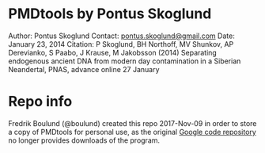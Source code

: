 # PMDtools by Pontus Skoglund
Author:		Pontus Skoglund
Contact: 	pontus.skoglund@gmail.com
Date: 		January 23, 2014
Citation:	P Skoglund, BH Northoff, MV Shunkov, AP Derevianko, S Paabo, J Krause, M Jakobsson (2014) Separating endogenous ancient DNA from modern day contamination in a Siberian Neandertal, PNAS, advance online 27 January


# Repo info
Fredrik Boulund (@boulund) created this repo 2017-Nov-09 in order to store a
copy of PMDtools for personal use, as the original [Google code
repository](https://code.google.com/archive/p/pmdtools/) no longer provides
downloads of the program.
